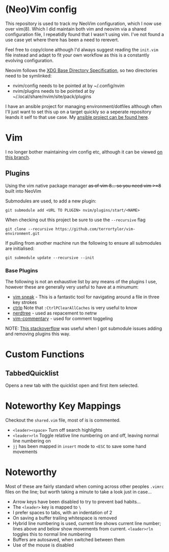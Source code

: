 # (Neo)Vim config
This repository is used to track my NeoVim configuration, which I now use over vim(8). Which I did maintain both vim and neovim via a shared configuration file, I repeatidly found that I wasn't using vim. I've not found a use case yet where there has been a need to rerevert.

Feel free to copy/clone although I'd always suggest reading the `init.vim` file instead and adapt to fit your own workflow as this is a constantly evolving configuration.

Neovim follows the [XDG Base Directory Specification](https://specifications.freedesktop.org/basedir-spec/basedir-spec-latest.html), so two directories need to be symlinked:
* nvim/config needs to be pointed at by ~/.config/nvim
* nvim/plugins needs to be pointed at by ~/.local/share/nvim/site/pack/plugins

I have an ansible project for managing environment/dotfiles although often I'll just want to set this up on a target quickly so a seperate repository leands it self to that use case. My [ansible project can be found here](https://github.com/terrortylor/ansible_dev_machine_setup).

# Vim
I no longer bother maintaining vim config etc, although it can be viewed [on this branch](https://github.com/terrortylor/vim-environment/tree/vim_and_nvim_config).

## Plugins
Using the vim native package manager ~~as of vim 8... so you need vim >=8~~ built into NeoVim

Submodules are used, to add a new plugin:
```
git submodule add <URL TO PLUGIN> nvim/plugins/start/<NAME>
```

When checking out this project be sure to use the `--recursive` flag
```
git clone --recursive https://github.com/terrortylor/vim-environment.git
```

If pulling from another machine run the following to ensure all submodules are initialised:
```
git submodule update --recursive --init
```

### Base Plugins
The following is not an exhaustive list by any means of the plugins I use, however these are generally very useful to have at a minumum:

* [vim sneak](https://github.com/justinmk/vim-sneak) - This is a fantastic tool for navigating around a file in three key strokes
* [ctrlp](https://github.com/ctrlpvim/ctrlp.vim) Note that `:CtrlPClearAllCaches` is very useful to know
* [nerdtree](https://github.com/scrooloose/nerdtree.git) - used as repacement to netrw
* [vim-commentary](https://github.com/tpope/vim-commentary) - used for comment toggeling

NOTE: [This stackoverflow](https://stackoverflow.com/questions/20929336/git-submodule-add-a-git-directory-is-found-locally-issue) was useful when I got submodule issues adding and removing plugins this way.

# Custom Functions
## TabbedQuicklist
Opens a new tab with the quicklist open and first item selected.

# Noteworthy Key Mappings
Checkout the `shared.vim` file, most of is is commented.

* `<leader><space>` Turn off search highlights
* `<leader>rln` Toggle relative line numbering on and off, leaving normal line numbering on
* `jj` has been mapped in `insert` mode to `<ESC` to save some hand movements

# Noteworthy
Most of these are fairly standard when coming across other peoples `.vimrc` files on the line; but worth taking a minute to take a look just in case...
* Arrow keys have been disabled to try to prevent bad habits...
* The `<leader>` key is mapped to `\`
* I prefer spaces to tabs, with an indentation of 2
* On saving a buffer trailing whitespace is removed
* Hybrid line numbering is used, current line shows current line number; lines above and below show movements from current. `<leader>rln` toggles this to normal line numbering
* Buffers are autosaved, when switched between them
* Use of the mouse is disabled
